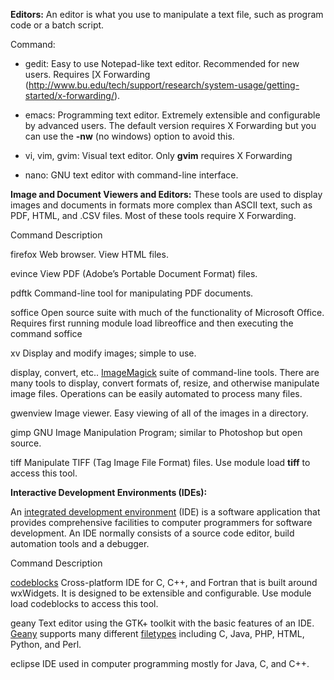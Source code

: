 **Editors:**
An editor is what you use to manipulate a text file, such as program code or a batch script.

Command:
* gedit: Easy to use Notepad-like text editor. Recommended for new users. Requires [X Forwarding (http://www.bu.edu/tech/support/research/system-usage/getting-started/x-forwarding/).

* emacs: Programming text editor. Extremely extensible and configurable by advanced users. The default version requires X Forwarding but you can use the **-nw** (no windows) option to avoid this.

* vi, vim, gvim: Visual text editor. Only **gvim** requires X Forwarding

* nano: GNU text editor with command-line interface.

**Image and Document Viewers and Editors:**
These tools are used to display images and documents in formats more complex than ASCII text, such as PDF, HTML, and .CSV files. Most of these tools require X Forwarding.

Command                                                      Description

firefox                                            Web browser. View HTML files.

evince                                    View PDF (Adobe’s Portable Document Format) files.

pdftk                                      Command-line tool for manipulating PDF documents.

soffice                            Open source suite with much of the functionality of Microsoft Office. Requires 
                                  first running module load libreoffice and then executing the command soffice

xv                                            Display and modify images; simple to use.

display, convert, etc..             [ImageMagick](https://www.imagemagick.org/script/command-line-tools.php) suite of command-line tools. There are many tools to display, convert 
                               formats of, resize, and otherwise manipulate image files. Operations can be easily 
                                             automated to process many files.

gwenview                          Image viewer. Easy viewing of all of the images in a directory.

gimp                            GNU Image Manipulation Program; similar to Photoshop but open source.

tiff                     Manipulate TIFF (Tag Image File Format) files. Use module load **tiff** to access this tool.

**Interactive Development Environments (IDEs):**

An [integrated development environment](https://en.wikipedia.org/wiki/Integrated_development_environment) (IDE) is a software application that provides comprehensive facilities to computer programmers for software development. An IDE normally consists of a source code editor, build automation tools and a debugger.

Command                                               Description

[codeblocks](http://www.codeblocks.org/)                    Cross-platform IDE for C, C++, and Fortran that is built around wxWidgets. It is designed to 
                              be extensible and configurable. Use module load codeblocks to access this tool.

geany                      Text editor using the GTK+ toolkit with the basic features of an IDE. [Geany](https://www.geany.org/) supports many 
                              different [filetypes](https://www.geany.org/Main/AllFiletypes) including C, Java, PHP, HTML, Python, and Perl.

eclipse                         IDE used in computer programming mostly for Java, C, and C++.
